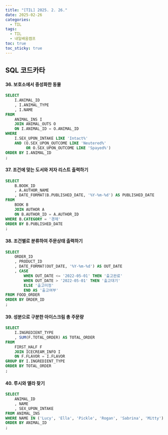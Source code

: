 ```yaml
---
title: "[TIL] 2025. 2. 26."
date: 2025-02-26
categories:
  - TIL
tags:
  - TIL
  - 내일배움캠프
toc: true
toc_sticky: true
---
```

## SQL 코드카타

#### 36. 보호소에서 중성화한 동물
```sql
SELECT
    I.ANIMAL_ID
    , I.ANIMAL_TYPE
    , I.NAME
FROM 
    ANIMAL_INS I
    JOIN ANIMAL_OUTS O
    ON I.ANIMAL_ID = O.ANIMAL_ID
WHERE 
    I.SEX_UPON_INTAKE LIKE 'Intact%'
    AND (O.SEX_UPON_OUTCOME LIKE 'Neutered%'
         OR O.SEX_UPON_OUTCOME LIKE 'Spayed%')
ORDER BY I.ANIMAL_ID
;
```

#### 37. 조건에 맞는 도서와 저자 리스트 출력하기
```sql
SELECT
    B.BOOK_ID
    , A.AUTHOR_NAME
    , DATE_FORMAT(B.PUBLISHED_DATE, '%Y-%m-%d') AS PUBLISHED_DATE
FROM 
    BOOK B
    JOIN AUTHOR A
    ON B.AUTHOR_ID = A.AUTHOR_ID
WHERE B.CATEGORY = '경제'
ORDER BY B.PUBLISHED_DATE
;
```

#### 38. 조건별로 분류하여 주문상태 출력하기
```sql
SELECT
    ORDER_ID
    , PRODUCT_ID
    , DATE_FORMAT(OUT_DATE, '%Y-%m-%d') AS OUT_DATE
    , CASE
        WHEN OUT_DATE <= '2022-05-01' THEN '출고완료'
        WHEN OUT_DATE > '2022-05-01' THEN '출고대기'
        ELSE '출고미정'
        END AS '출고여부'
FROM FOOD_ORDER
ORDER BY ORDER_ID
;
```

#### 39. 성분으로 구분한 아이스크림 총 주문량
```sql
SELECT
    I.INGREDIENT_TYPE
    , SUM(F.TOTAL_ORDER) AS TOTAL_ORDER
FROM 
    FIRST_HALF F
    JOIN ICECREAM_INFO I
    ON F.FLAVOR = I.FLAVOR
GROUP BY I.INGREDIENT_TYPE
ORDER BY TOTAL_ORDER
;
```

#### 40. 루시와 엘라 찾기
```sql
SELECT
    ANIMAL_ID
    , NAME
    , SEX_UPON_INTAKE
FROM ANIMAL_INS
WHERE NAME IN ('Lucy', 'Ella', 'Pickle', 'Rogan', 'Sabrina', 'Mitty')
ORDER BY ANIMAL_ID
;
```
